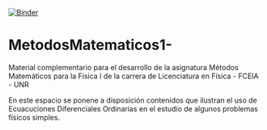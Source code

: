 [![Binder](https://mybinder.org/badge_logo.svg)](https://mybinder.org/v2/gh/MaxiRam/MetodosMatematicos1/master?filepath=https%3A%2F%2Fgithub.com%2FMaxiRam%2FMetodosMatematicos1-%2Fblob%2Fmaster%2FOsciladorAmortiguado%2FOscilador%2520amortiguado.ipynb)

# MetodosMatematicos1-
Material complementario para el desarrollo de la asignatura Métodos Matemáticos para la Física I de la carrera de Licenciatura en Física - FCEIA - UNR

En este espacio se ponene a disposición contenidos que ilustran el uso de Ecuacuciones Diferenciales Ordinarias en el estudio de algunos problemas físicos simples.
